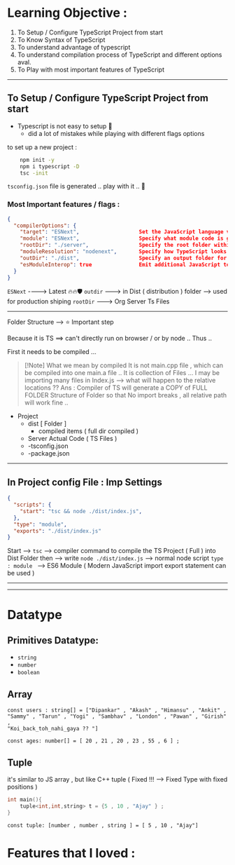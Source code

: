 

# Learning Objective : 
1. To Setup / Configure TypeScript Project from start 
2. To Know Syntax of TypeScript 
4. To understand advantage of typescript
5. To understand compilation process of TypeScript and different options aval.
6. To Play with most important features of TypeScript

---

## To Setup / Configure TypeScript Project from start 
- Typescript is not easy to setup 🥲 
	- did a lot of mistakes while playing with different flags options 

to set up a new project : 
```Bash
	npm init -y 
	npm i typescript -D 
	tsc -init
```

`tsconfig.json` file is generated .. play with it .. 💫

### Most Important features / flags : 

```JSON
{
  "compilerOptions": {
    "target": "ESNext",                   Set the JavaScript language version for emitted JavaScript and include compatible library declarations. 
    "module": "ESNext",                   Specify what module code is generated.
    "rootDir": "./server",                Specify the root folder within your source files.
    "moduleResolution": "nodenext",       Specify how TypeScript looks up a file from a given module specifier. 
    "outDir": "./dist",                   Specify an output folder for all emitted files. 
    "esModuleInterop": true               Emit additional JavaScript to ease support for importing CommonJS modules. This enables 'allowSyntheticDefaultImports'
  }
}
```

`ESNext` ----> Latest 🔥🔥🛡️
`outdir` ---> in Dist ( distribution ) folder --> used for production shiping 
`rootDir` ---> Org Server Ts Files 

-----

Folder Structure --> ⭐ Important step 

Because it is TS ==> can't directly run on browser / or by node ..
Thus .. 

First it needs to be compiled  ... 

>[!Note] What we mean by compiled 
> It is not main.cpp file , which can be compiled into one main.a file .. 
> It is collection of Files ... I may be importing many files in Index.js --> what will happen to the relative locations ?? 
> Ans : Compiler of TS will generate a COPY of FULL FOLDER Structure of Folder so that No import breaks , all relative path will work fine .. 


- Project
	- dist [ Folder ]
		- compiled items ( full dir compiled )
	- Server
		Actual Code ( TS Files )
	- -tsconfig.json
	- -package.json

----

## In Project config File : Imp Settings 

```json
{
  "scripts": {
    "start": "tsc && node ./dist/index.js",
  },
  "type": "module",
  "exports": "./dist/index.js"
}
```

Start --> `tsc` --> compiler command to compile the TS Project ( Full ) into Dist Folder 
then --> write `node ./dist/index.js`  --> normal node script 
`type : module ` --> ES6 Module ( Modern JavaScript import export statement can be used )

-----
-----


# Datatype 

## Primitives Datatype: 
- `string` 
- `number`
- `boolean`

## Array 

```TS
const users : string[] = ["Dipankar" , "Akash" , "Himansu" , "Ankit" , "Sammy" , "Tarun" , "Yogi" , "Sambhav" , "London" , "Pawan" , "Girish" , 
"Koi_back_toh_nahi_gaya ?? "] 

const ages: number[] = [ 20 , 21 , 20 , 23 , 55 , 6 ] ;

```

## Tuple  

it's similar to JS array , but like C++ tuple  ( Fixed !!! --> Fixed Type with fixed positions  )

```C++ 
int main(){
	tuple<int,int,string> t = {5 , 10 , "Ajay" } ;
}
```

```TS
const tuple: [number , number , string ] = [ 5 , 10 , "Ajay"]
```



# Features that I loved :


